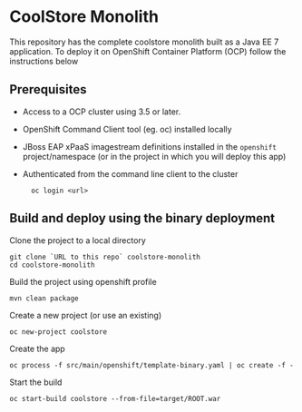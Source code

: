 # CoolStore Monolith

This repository has the complete coolstore monolith built as a Java EE 7 application. To deploy it on OpenShift Container Platform (OCP) follow the instructions below

## Prerequisites

* Access to a OCP cluster using 3.5 or later.
* OpenShift Command Client tool (eg. oc) installed locally
* JBoss EAP xPaaS imagestream definitions installed in the `openshift` project/namespace (or in the project in which you will deploy this app)
* Authenticated from the command line client to the cluster

        oc login <url>

## Build and deploy using the binary deployment

Clone the project to a local directory

    git clone `URL to this repo` coolstore-monolith
    cd coolstore-monolith

Build the project using openshift profile 

    mvn clean package

Create a new project (or use an existing)

    oc new-project coolstore

Create the app

    oc process -f src/main/openshift/template-binary.yaml | oc create -f -

Start the build

    oc start-build coolstore --from-file=target/ROOT.war
    

 
